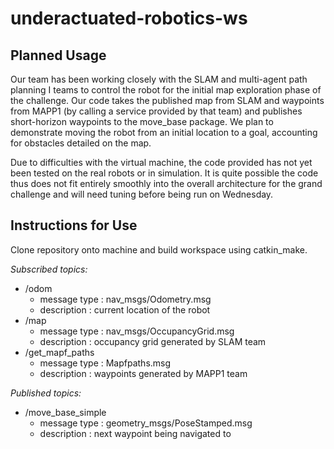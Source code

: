 # underactuated-robotics-ws

## Planned Usage

Our team has been working closely with the SLAM and multi-agent path planning I teams to control the robot for the initial map exploration phase of the challenge. Our code takes the published map from SLAM and waypoints from MAPP1 (by calling a service provided by that team) and publishes short-horizon waypoints to the move_base package. We plan to demonstrate moving the robot from an initial location to a goal, accounting for obstacles detailed on the map.

Due to difficulties with the virtual machine, the code provided has not yet been tested on the real robots or in simulation. It is quite possible the code thus does not fit entirely smoothly into the overall architecture for the grand challenge and will need tuning before being run on Wednesday.

## Instructions for Use
Clone repository onto machine and build workspace using catkin_make.

*Subscribed topics:*

- /odom
  - message type : nav_msgs/Odometry.msg
  - description : current location of the robot
- /map
  - message type : nav_msgs/OccupancyGrid.msg
  - description : occupancy grid generated by SLAM team
- /get_mapf_paths
  - message type : Mapfpaths.msg
  - description : waypoints generated by MAPP1 team
  
*Published topics:*

- /move_base_simple
  - message type : geometry_msgs/PoseStamped.msg
  - description : next waypoint being navigated to


